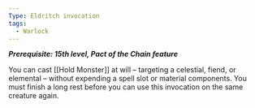 ```yaml
---
Type: Eldritch invocation
tags:
  - Warlock
---
```

**_Prerequisite: 15th level, Pact of the Chain feature_**

You can cast [[Hold Monster]] at will – targeting a celestial, fiend, or elemental – without expending a spell slot or material components. You must finish a long rest before you can use this invocation on the same creature again.